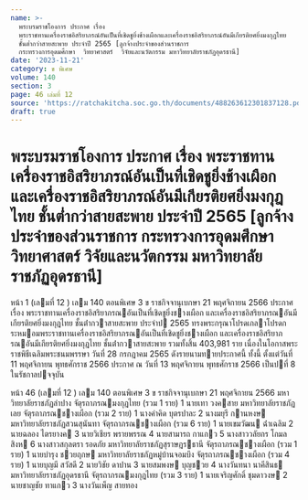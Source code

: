 ```yaml
---
name: >-
  พระบรมราชโองการ ประกาศ เรื่อง
  พระราชทานเครื่องราชอิสริยาภรณ์อันเป็นที่เชิดชูยิ่งช้างเผือกและเครื่องราชอิสริยาภรณ์อันมีเกียรติยศยิ่งมงกุฎไทย
  ชั้นต่ำกว่าสายสะพาย ประจำปี 2565 [ลูกจ้างประจำของส่วนราชการ
  กระทรวงการอุดมศึกษา  วิทยาศาสตร์  วิจัยและนวัตกรรม มหาวิทยาลัยราชภัฏอุดรธานี]
date: '2023-11-21'
category: ข พิเศษ
volume: 140
section: 3
page: 46 เล่มที่ 12
source: 'https://ratchakitcha.soc.go.th/documents/488263612301837128.pdf'
draft: true
---
```


# พระบรมราชโองการ ประกาศ เรื่อง พระราชทานเครื่องราชอิสริยาภรณ์อันเป็นที่เชิดชูยิ่งช้างเผือกและเครื่องราชอิสริยาภรณ์อันมีเกียรติยศยิ่งมงกุฎไทย ชั้นต่ำกว่าสายสะพาย ประจำปี 2565 [ลูกจ้างประจำของส่วนราชการ กระทรวงการอุดมศึกษา  วิทยาศาสตร์  วิจัยและนวัตกรรม มหาวิทยาลัยราชภัฏอุดรธานี]

หน้า 1 (เลมที่ 12 ) เลม 140 ตอนพิเศษ 3 ข ราชกิจจานุเบกษา 21 พฤศจิกายน 2566 ประกาศ เรื่อง พระราชทานเครื่องราชอิสริยาภรณอันเป็นที่เชิดชูยิ่งชางเผือก และเครื่องราชอิสริยาภรณอันมีเกียรติยศยิ่งมงกุฎไทย ชั้นต่ํากวาสายสะพาย ประจําป 2565 ทรงพระกรุณาโปรดเกลาโปรดกระหมอมพระราชทานเครื่องราชอิสริยาภรณอันเป็นที่เชิดชูยิ่งชางเผือก และเครื่องราชอิสริยาภรณอันมีเกียรติยศยิ่งมงกุฎไทย ชั้นต่ํากวาสายสะพาย รวมทั้งสิ้น 403,981 ราย เนื่องในโอกาสพระราชพิธีเฉลิมพระชนมพรรษา วันที่ 28 กรกฎาคม 2565 ดังรายนามทายประกาศนี้ ทั้งนี้ ตั้งแต่วันที่ 11 พฤศจิกายน พุทธศักราช 2566 ประกาศ ณ วันที่ 13 พฤศจิกายน พุทธศักราช 2566 เป็นปที่ 8 ในรัชกาลปจจุบัน

หน้า 46 (เลมที่ 12 ) เลม 140 ตอนพิเศษ 3 ข ราชกิจจานุเบกษา 21 พฤศจิกายน 2566 มหาวิทยาลัยราชภัฏลําปาง จัตุรถาภรณมงกุฎไทย (รวม 1 ราย) 1 นายเทา วงคสาย มหาวิทยาลัยราชภัฏเลย จัตุรถาภรณชางเผือก (รวม 2 ราย) 1 นางคําคิด บุตรปาละ 2 นางมยุรี กานหงษ มหาวิทยาลัยราชภัฏสวนสุนันทา จัตุรถาภรณชางเผือก (รวม 6 ราย) 1 นายเขมวัฒน ฉ่ําเฉลิม 2 นายฉลอง ไตรยางค 3 นายวิเชียร พรายพรรณ 4 นายสามารถ กาแกว 5 นางสาววลัยกร โกมลสิงห 6 นางสาวสกุลตรา รอดภัย มหาวิทยาลัยราชภัฏสุราษฎรธานี จัตุรถาภรณชางเผือก (รวม 1 ราย) 1 นายบํารุง ชวยฤกษ มหาวิทยาลัยราชภัฏหมู่บ้านจอมบึง จัตุรถาภรณชางเผือก (รวม 4 ราย) 1 นายบุญมี สวัสดี 2 นายวิชัย ดาปาน 3 นายสมพงษ บุญชวย 4 นางวันทนา นาคีสินธ มหาวิทยาลัยราชภัฏอุดรธานี จัตุรถาภรณมงกุฎไทย (รวม 3 ราย) 1 นายเจริญศักดิ์ ชุมดาวงษ 2 นายชาญชัย ทาแกว 3 นางวันเพ็ญ สายทอง
